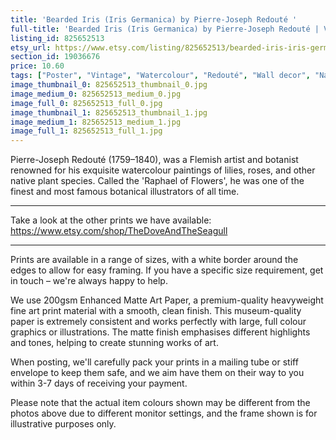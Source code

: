 ```yaml
---
title: 'Bearded Iris (Iris Germanica) by Pierre-Joseph Redouté '
full-title: 'Bearded Iris (Iris Germanica) by Pierre-Joseph Redouté | Vintage botanical flowering plant illustration | Art print for nature lovers'
listing_id: 825652513
etsy_url: https://www.etsy.com/listing/825652513/bearded-iris-iris-germanica-by-pierre?utm_source=site&utm_medium=api&utm_campaign=api
section_id: 19036676
price: 10.60
tags: ["Poster", "Vintage", "Watercolour", "Redouté", "Wall decor", "Nature", "Botanical print", "Plant lovers gift", "Plant illustration", "Cottage decor", "Flower art print", "Cottage", "Bearded Iris"]
image_thumbnail_0: 825652513_thumbnail_0.jpg
image_medium_0: 825652513_medium_0.jpg
image_full_0: 825652513_full_0.jpg
image_thumbnail_1: 825652513_thumbnail_1.jpg
image_medium_1: 825652513_medium_1.jpg
image_full_1: 825652513_full_1.jpg
---
```

Pierre-Joseph Redouté (1759–1840), was a Flemish artist and botanist renowned for his exquisite watercolour paintings of lilies, roses, and other native plant species. Called the &#39;Raphael of Flowers&#39;, he was one of the finest and most famous botanical illustrators of all time. 

---

Take a look at the other prints we have available:
https://www.etsy.com/shop/TheDoveAndTheSeagull

----

Prints are available in a range of sizes, with a white border around the edges to allow for easy framing. If you have a specific size requirement, get in touch – we&#39;re always happy to help.

We use 200gsm Enhanced Matte Art Paper, a premium-quality heavyweight fine art print material with a smooth, clean finish. This museum-quality paper is extremely consistent and works perfectly with large, full colour graphics or illustrations. The matte finish emphasises different highlights and tones, helping to create stunning works of art.

When posting, we&#39;ll carefully pack your prints in a mailing tube or stiff envelope to keep them safe, and we aim have them on their way to you within 3-7 days of receiving your payment.

Please note that the actual item colours shown may be different from the photos above due to different monitor settings, and the frame shown is for illustrative purposes only.
